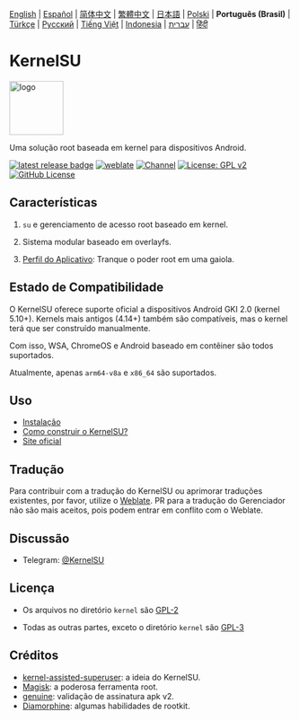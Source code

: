 [English](README.md) | [Español](README_ES.md) | [简体中文](README_CN.md) | [繁體中文](README_TW.md) | [日本語](README_JP.md) | [Polski](README_PL.md) | **Português (Brasil)** | [Türkçe](README_TR.md) | [Русский](README_RU.md) | [Tiếng Việt](README_VI.md) | [Indonesia](README_ID.md) | [עברית](README_iw.md) | [हिंदी](README_IN.md)

# KernelSU

<img src="https://kernelsu.org/logo.png" style="width: 96px;" alt="logo">

Uma solução root baseada em kernel para dispositivos Android.

[![latest release badge](https://img.shields.io/github/v/release/wxt1221/KernelSU?label=Release&logo=github)](https://github.com/wxt1221/KernelSU/releases/latest)
[![weblate](https://img.shields.io/badge/Localização-Weblate-teal?logo=weblate)](https://hosted.weblate.org/engage/kernelsu)
[![Channel](https://img.shields.io/badge/Siga-Telegram-blue.svg?logo=telegram)](https://t.me/KernelSU)
[![License: GPL v2](https://img.shields.io/badge/Licença-GPL%20v2-orange.svg?logo=gnu)](https://www.gnu.org/licenses/old-licenses/gpl-2.0.en.html)
[![GitHub License](https://img.shields.io/github/license/wxt1221/KernelSU?logo=gnu)](/LICENSE)

## Características

1. `su` e gerenciamento de acesso root baseado em kernel.

2. Sistema modular baseado em overlayfs.

3. [Perfil do Aplicativo](https://kernelsu.org/pt_BR/guide/app-profile.html): Tranque o poder root em uma gaiola.

## Estado de Compatibilidade

O KernelSU oferece suporte oficial a dispositivos Android GKI 2.0 (kernel 5.10+). Kernels mais antigos (4.14+) também são compatíveis, mas o kernel terá que ser construído manualmente.

Com isso, WSA, ChromeOS e Android baseado em contêiner são todos suportados.

Atualmente, apenas `arm64-v8a` e `x86_64` são suportados.

## Uso
 - [Instalação](https://kernelsu.org/pt_BR/guide/installation.html)
 - [Como construir o KernelSU?](https://kernelsu.org/pt_BR/guide/how-to-build.html)
 - [Site oficial](https://kernelsu.org/pt_BR/)

## Tradução
Para contribuir com a tradução do KernelSU ou aprimorar traduções existentes, por favor, utilize o [Weblate](https://hosted.weblate.org/engage/kernelsu/). PR para a tradução do Gerenciador não são mais aceitos, pois podem entrar em conflito com o Weblate.

## Discussão

- Telegram: [@KernelSU](https://t.me/KernelSU)

## Licença

- Os arquivos no diretório `kernel` são [GPL-2](https://www.gnu.org/licenses/old-licenses/gpl-2.0.en.html)

- Todas as outras partes, exceto o diretório `kernel` são [GPL-3](https://www.gnu.org/licenses/gpl-3.0.html)

## Créditos

- [kernel-assisted-superuser](https://git.zx2c4.com/kernel-assisted-superuser/about/): a ideia do KernelSU.
- [Magisk](https://github.com/topjohnwu/Magisk): a poderosa ferramenta root.
- [genuine](https://github.com/brevent/genuine/): validação de assinatura apk v2.
- [Diamorphine](https://github.com/m0nad/Diamorphine): algumas habilidades de rootkit.
